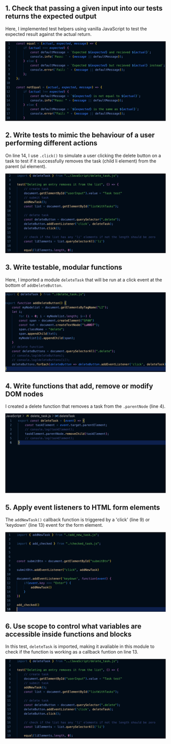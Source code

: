 ## 1. Check that passing a given input into our tests returns the expected output
Here, I implemented test helpers using vanilla JavaScript to test the expected result against the actual return.

![testing helpers](../images/testing/Screenshot%202023-07-17%20at%2010.40.50.png)
## 2. Write tests to mimic the behaviour of a user performing different actions
On line 14, I use `.click()` to simulate a user clicking the delete button on a task to test if it successfully removes the task (child li element) from the parent (ul element).

![delete task test](../images/testing/Screenshot%202023-07-17%20at%2011.09.27.png)
## 3. Write testable, modular functions
Here, I imported a module `deleteTask` that will be run at a click event at the bottom of `addDeleteButton`.

![add delete button](../images/testing/Screenshot%202023-07-17%20at%2010.52.41.png)
## 4. Write functions that add, remove or modify DOM nodes
I created a delete function that removes a task from the `.parentNode` (line 4).

![delete function](../images/testing/Screenshot%202023-07-17%20at%2011.01.18.png)
## 5. Apply event listeners to HTML form elements
The `addNewTask()` callback function is triggered by a 'click' (line 9) or 'keydown' (line 13) event for the form element.

![main js](../images/testing/Screenshot%202023-07-17%20at%2011.02.39.png)
## 6. Use scope to control what variables are accessible inside functions and blocks
In this test, `deleteTask` is imported, making it avaliable in this module to check if the function is working as a callback funtion on line 13.

![delete task test](../images/testing/Screenshot%202023-07-17%20at%2011.09.27.png)